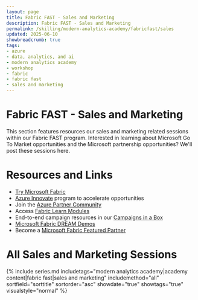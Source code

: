 ```yaml
---
layout: page
title: Fabric FAST - Sales and Marketing
description: Fabric FAST - Sales and Marketing
permalink: /skilling/modern-analytics-academy/fabricfast/sales
updated: 2025-06-10
showbreadcrumb: true
tags:
- azure
- data, analytics, and ai
- modern analytics academy
- workshop
- fabric
- fabric fast
- sales and marketing
---
```


# Fabric FAST - Sales and Marketing

This section features resources our sales and marketing related sessions within our Fabric FAST program. Interested in learning about Microsoft Go To Market opportunities and the Microsoft partnership opportunities? We'll post these sessions here.

# Resources and Links

* [Try Microsoft Fabric](https://aka.ms/try-fabric)
* [Azure Innovate](https://aka.ms/AzurePLOfferings) program to accelerate opportunities
* Join the [Azure Partner Community](https://aka.ms/JoinFabricPartnerCommunity)
* Access [Fabric Learn Modules](https://aka.ms/learn-fabric)
* End-to-end campaign resources in our [Campaigns in a Box](https://aka.ms/DataAICiaB)
* [Microsoft Fabric DREAM Demos](https://aka.ms/MSDreamDemos)
* Become a [Microsoft Fabric Featured Partner](https://aka.ms/HowToBecomeFFP)

# All Sales and Marketing Sessions

{% include series.md 
    includetags="modern analytics academy|academy content|fabric fast|sales and marketing" includemethod="all" 
    sortfield="sorttitle" sortorder="asc" showdate="true" showtags="true" 
    visualstyle="normal"
%}
